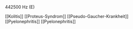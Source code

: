 442500 Hz (E)

[[Kolitis]]
[[Proteus-Syndrom]]
[[Pseudo-Gaucher-Krankheit]]
[[Pyelonephritis]]
[[Pyelonephritis]]
